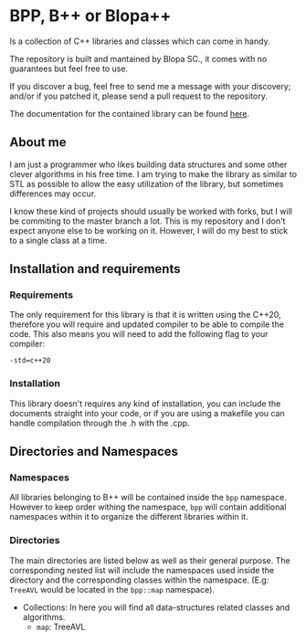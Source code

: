 # BPP, B++ or Blopa++

Is a collection of C++ libraries and classes which can come in handy.

The repository is built and mantained by Blopa SC., it comes with no guarantees but feel free to use.

If you discover a bug, feel free to send me a message with your discovery; and/or if you patched it, please send a pull request to the repository.

The documentation for the contained library can be found [here](https://blopasc.github.io/BPP/). 

## About me

I am just a programmer who likes building data structures and some other clever algorithms in his free time. I am trying to make the library as similar to STL as possible to allow the easy utilization of the library, but sometimes differences may occur.

I know these kind of projects should usually be worked with forks, but I will be commiting to the master branch a lot. This is my repository and I don't expect anyone else to be working on it. However, I will do my best to stick to a single class at a time.

## Installation and requirements

### Requirements

The only requirement for this library is that it is written using the C++20, therefore you will require and updated compiler to be able to compile the code. This also means you will need to add the following flag to your compiler:

~~~
-std=c++20
~~~

### Installation

This library doesn't requires any kind of installation, you can include the documents straight into your code, or if you are using a makefile you can handle compilation through the .h with the .cpp.

## Directories and Namespaces

### Namespaces

All libraries belonging to B++ will be contained inside the `bpp` namespace. However to keep order withing the namespace, `bpp` will contain additional namespaces within it to organize the different libraries within it.

### Directories

The main directories are listed below as well as their general purpose. The corresponding nested list will include the namespaces used inside the directory and the corresponding classes within the namespace. (E.g: `TreeAVL` would be located in the `bpp::map` namespace).

- Collections: In here you will find all data-structures related classes and algorithms.
	- `map`: TreeAVL

